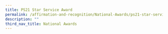 ```yaml
---
title: PS21 Star Service Award
permalink: /affirmation-and-recognition/National-Awards/ps21-star-service-award
description: ""
third_nav_title: National Awards
---
```

